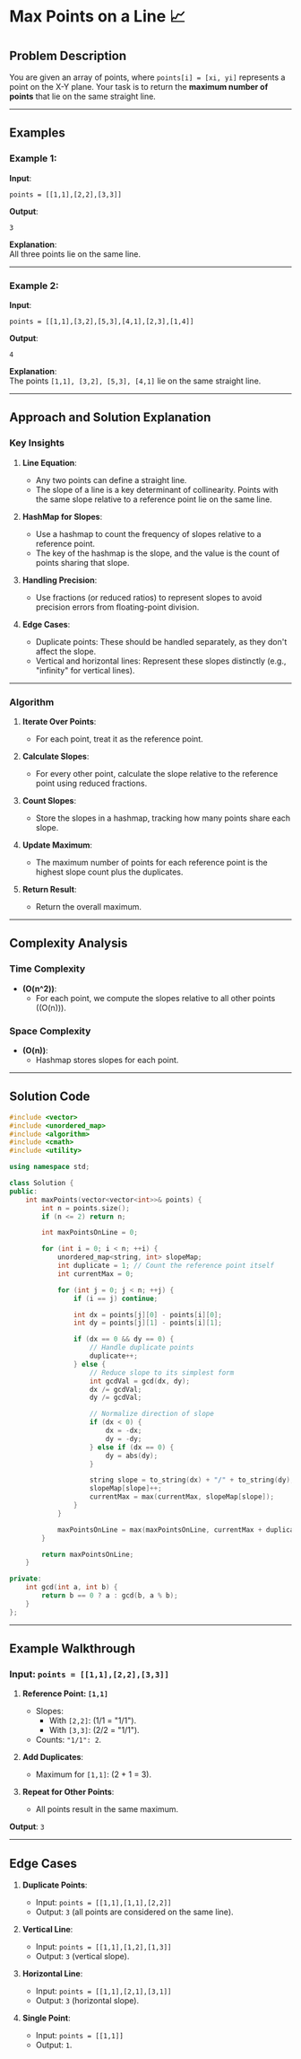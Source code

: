 # Max Points on a Line 📈

## Problem Description

You are given an array of points, where `points[i] = [xi, yi]` represents a point on the X-Y plane. Your task is to return the **maximum number of points** that lie on the same straight line.

---

## Examples

### Example 1:  
**Input**:  
```plaintext
points = [[1,1],[2,2],[3,3]]
```  
**Output**:  
```plaintext
3
```  
**Explanation**:  
All three points lie on the same line.

---

### Example 2:  
**Input**:  
```plaintext
points = [[1,1],[3,2],[5,3],[4,1],[2,3],[1,4]]
```  
**Output**:  
```plaintext
4
```  
**Explanation**:  
The points `[1,1], [3,2], [5,3], [4,1]` lie on the same straight line.

---

## Approach and Solution Explanation

### Key Insights

1. **Line Equation**:
   - Any two points can define a straight line.
   - The slope of a line is a key determinant of collinearity. Points with the same slope relative to a reference point lie on the same line.

2. **HashMap for Slopes**:
   - Use a hashmap to count the frequency of slopes relative to a reference point.
   - The key of the hashmap is the slope, and the value is the count of points sharing that slope.

3. **Handling Precision**:
   - Use fractions (or reduced ratios) to represent slopes to avoid precision errors from floating-point division.

4. **Edge Cases**:
   - Duplicate points: These should be handled separately, as they don't affect the slope.
   - Vertical and horizontal lines: Represent these slopes distinctly (e.g., "infinity" for vertical lines).

---

### Algorithm

1. **Iterate Over Points**:
   - For each point, treat it as the reference point.

2. **Calculate Slopes**:
   - For every other point, calculate the slope relative to the reference point using reduced fractions.

3. **Count Slopes**:
   - Store the slopes in a hashmap, tracking how many points share each slope.

4. **Update Maximum**:
   - The maximum number of points for each reference point is the highest slope count plus the duplicates.

5. **Return Result**:
   - Return the overall maximum.

---

## Complexity Analysis

### Time Complexity
- **\(O(n^2)\)**:  
  - For each point, we compute the slopes relative to all other points (\(O(n)\)).

### Space Complexity
- **\(O(n)\)**:  
  - Hashmap stores slopes for each point.

---

## Solution Code

```cpp
#include <vector>
#include <unordered_map>
#include <algorithm>
#include <cmath>
#include <utility>

using namespace std;

class Solution {
public:
    int maxPoints(vector<vector<int>>& points) {
        int n = points.size();
        if (n <= 2) return n;

        int maxPointsOnLine = 0;

        for (int i = 0; i < n; ++i) {
            unordered_map<string, int> slopeMap;
            int duplicate = 1; // Count the reference point itself
            int currentMax = 0;

            for (int j = 0; j < n; ++j) {
                if (i == j) continue;

                int dx = points[j][0] - points[i][0];
                int dy = points[j][1] - points[i][1];

                if (dx == 0 && dy == 0) {
                    // Handle duplicate points
                    duplicate++;
                } else {
                    // Reduce slope to its simplest form
                    int gcdVal = gcd(dx, dy);
                    dx /= gcdVal;
                    dy /= gcdVal;

                    // Normalize direction of slope
                    if (dx < 0) {
                        dx = -dx;
                        dy = -dy;
                    } else if (dx == 0) {
                        dy = abs(dy);
                    }

                    string slope = to_string(dx) + "/" + to_string(dy);
                    slopeMap[slope]++;
                    currentMax = max(currentMax, slopeMap[slope]);
                }
            }

            maxPointsOnLine = max(maxPointsOnLine, currentMax + duplicate);
        }

        return maxPointsOnLine;
    }

private:
    int gcd(int a, int b) {
        return b == 0 ? a : gcd(b, a % b);
    }
};
```

---

## Example Walkthrough

### Input: `points = [[1,1],[2,2],[3,3]]`

1. **Reference Point: `[1,1]`**
   - Slopes:  
     - With `[2,2]`: \(1/1 = "1/1"\).  
     - With `[3,3]`: \(2/2 = "1/1"\).
   - Counts: `"1/1": 2`.  

2. **Add Duplicates**:
   - Maximum for `[1,1]`: \(2 + 1 = 3\).

3. **Repeat for Other Points**:
   - All points result in the same maximum.

**Output**: `3`

---

## Edge Cases

1. **Duplicate Points**:
   - Input: `points = [[1,1],[1,1],[2,2]]`
   - Output: `3` (all points are considered on the same line).

2. **Vertical Line**:
   - Input: `points = [[1,1],[1,2],[1,3]]`
   - Output: `3` (vertical slope).

3. **Horizontal Line**:
   - Input: `points = [[1,1],[2,1],[3,1]]`
   - Output: `3` (horizontal slope).

4. **Single Point**:
   - Input: `points = [[1,1]]`
   - Output: `1`.
